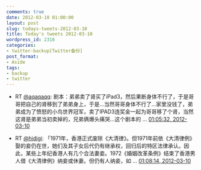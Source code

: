 ```yaml
---
comments: true
date: 2012-03-10 01:00:00
layout: post
slug: todays-tweets-2012-03-10
title: Today's tweets 2012-03-10
wordpress_id: 2316
categories:
- twitter-backup[Twitter备份]
post_format:
- Aside
tags:
- backup
- twitter
---
```





  * RT [@aqaqaqq](http://twitter.com/aqaqaqq): 剧本：弟弟卖了肾买了iPad3，然后果断身体不行了，于是哥哥把自己的肾移到了弟弟身上，于是…当然哥哥身体不行了…家里没钱了，弟弟成为了愤怒的小鸟世界冠军，卖了IPAD3连奖金一起为哥哥移了个肾，当然这肾是弟弟当初卖掉的，兄弟俩爆头痛哭…这个剧本的 ... [01:05:32, 2012-03-10](http://twitter.com/gfrog/statuses/178164629443313664)





  * RT [@hidigi](http://twitter.com/hidigi): 「1971年，香港正式废除《大清律》。但1971年前依《大清律例》娶的妾仍在世，她们及其子女后代仍有继承权，回归后的特区法律承认。因此，某些上年纪香港人有几个合法妻妾。1972《婚姻改革条例》结束了香港男人借《大清律例》纳妾或休妻。但仍有人纳妾，如 ... [01:08:14, 2012-03-10](http://twitter.com/gfrog/statuses/178165308614385664)




